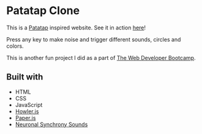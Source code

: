 # Patatap Clone

This is a [Patatap](http://www.patatap.com/) inspired website. See it in action [here](https://nikantic.github.io/PatatapClone/)! 

Press any key to make noise and trigger different sounds, circles and colors.

This is another fun project I did as a part of [The Web Developer Bootcamp](https://www.udemy.com/the-web-developer-bootcamp/). 



## Built with

- HTML
- CSS
- JavaScript
- [Howler.js](http://www.howlerjs.com/)
- [Paper.js](http://paperjs.org/)
- [Neuronal Synchrony Sounds](https://github.com/jonobr1/Neuronal-Synchrony)

